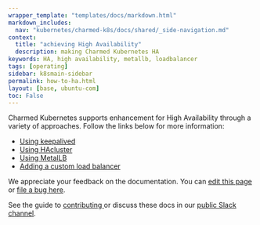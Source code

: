 ```yaml
---
wrapper_template: "templates/docs/markdown.html"
markdown_includes:
  nav: "kubernetes/charmed-k8s/docs/shared/_side-navigation.md"
context:
  title: "achieving High Availability"
  description: making Charmed Kubernetes HA
keywords: HA, high availability, metallb, loadbalancer
tags: [operating]
sidebar: k8smain-sidebar
permalink: how-to-ha.html
layout: [base, ubuntu-com]
toc: False
---
```


Charmed Kubernetes supports enhancement for High Availability through a variety of approaches. Follow the links below for more information:

- [Using keepalived](/kubernetes/charmed-k8s/docs/keepalived)
- [Using HAcluster](/kubernetes/charmed-k8s/docs/hacluster)
- [Using MetalLB](/kubernetes/charmed-k8s/docs/metallb)
- [Adding a custom load balancer](/kubernetes/charmed-k8s/docs/custom-loadbalancer)


<!-- FEEDBACK -->
<div class="p-notification--information">
  <div class="p-notification__content">
    <p class="p-notification__message">We appreciate your feedback on the documentation. You can
    <a href="https://github.com/charmed-kubernetes/kubernetes-docs/edit/main/pages/k8s/how-to-ha.md" >edit this page</a>
    or
    <a href="https://github.com/charmed-kubernetes/kubernetes-docs/issues/new">file a bug here</a>.</p>
    <p>See the guide to <a href="/kubernetes/charmed-k8s/docs/how-to-contribute"> contributing </a> or discuss these docs in our <a href="https://kubernetes.slack.com/archives/CG1V2CAMB"> public Slack  channel</a>.</p>
  </div>
</div>
